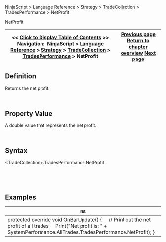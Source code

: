 ﻿


NinjaScript \> Language Reference \> Strategy \> TradeCollection \> TradesPerformance \> NetProfit






















NetProfit







| \<\< [Click to Display Table of Contents](netprofit.md) \>\> **Navigation:**     [NinjaScript](ninjascript-1.md) \> [Language Reference](language_reference_wip-1.md) \> [Strategy](strategy-1.md) \> [TradeCollection](tradecollection-1.md) \> [TradesPerformance](tradesperformance-1.md) \> NetProfit | [Previous page](monthlyulcer-1.md) [Return to chapter overview](tradesperformance-1.md) [Next page](percent-1.md) |
| --- | --- |











## Definition


Returns the net profit.  

 


## Property Value


A double value that represents the net profit.


 


## Syntax
\<TradeCollection\>.TradesPerformance.NetProfit


 


 


## Examples




| ns |
| --- |
| protected override void OnBarUpdate() {      // Print out the net profit of all trades      Print("Net profit is: " \+ SystemPerformance.AllTrades.TradesPerformance.NetProfit); } |









